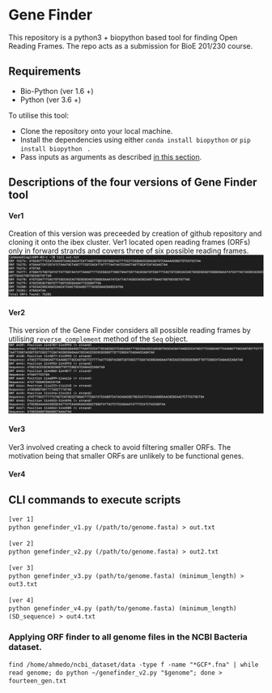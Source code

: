# Gene Finder
This repository is a python3 + biopython based tool for finding Open Reading Frames. The repo acts as a submission for BioE 201/230 course.


## Requirements
* Bio-Python (ver 1.6 +)
* Python (ver 3.6 +)

To utilise this tool:
* Clone the repository onto your local machine.
* Install the dependencies using either ```conda install biopython``` or ```pip install biopython ``` .
* Pass inputs as arguments as described [in this section](#cli-commands-to-execute-scripts).


## Descriptions of the four versions of Gene Finder tool

#### Ver1

Creation of this version was preceeded by creation of github repository and cloning it onto the ibex cluster.
Ver1 located open reading frames (ORFs) only in forward strands and covers three of six possible reading frames.
![Alt text](/Screenshots/1.png?raw=true "Output of Ver1")


#### Ver2

This version of the Gene Finder considers all possible reading frames by utilising ```reverse_complement``` method of the ```Seq``` object.
![Alt text](/Screenshots/2.png?raw=true "Output of Ver2")


#### Ver3

Ver3 involved creating a check to avoid filtering smaller ORFs. The motivation being that smaller ORFs are unlikely to be functional genes.

#### Ver4


## CLI commands to execute scripts


```
[ver 1]
python genefinder_v1.py (/path/to/genome.fasta) > out.txt

[ver 2]
python genefinder_v2.py (/path/to/genome.fasta) > out2.txt

[ver 3]
python genefinder_v3.py (path/to/genome.fasta) (minimum_length) > out3.txt

[ver 4]
python genefinder_v4.py (path/to/genome.fasta) (minimum_length) (SD_sequence) > out4.txt

```

### Applying ORF finder to all genome files in the NCBI Bacteria dataset.
```
find /home/ahmedo/ncbi_dataset/data -type f -name "*GCF*.fna" | while read genome; do python ~/genefinder_v2.py "$genome"; done > fourteen_gen.txt 

```


